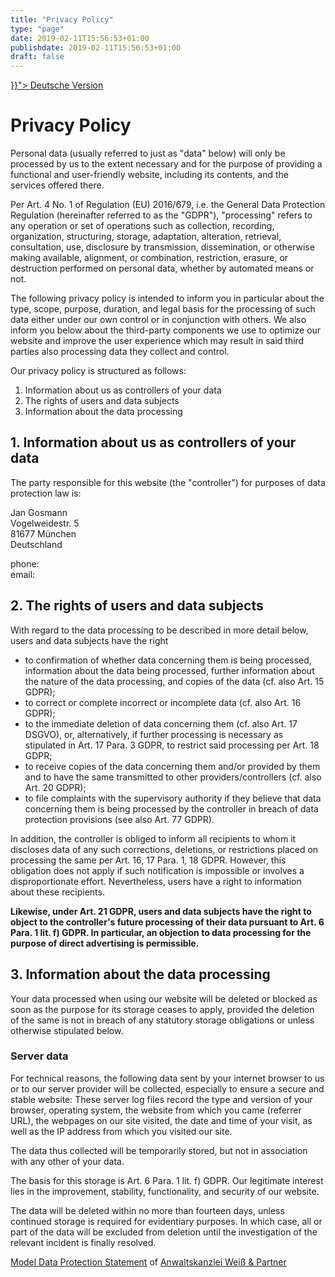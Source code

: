 ```yaml
---
title: "Privacy Policy"
type: "page"
date: 2019-02-11T15:56:53+01:00
publishdate: 2019-02-11T15:56:53+01:00
draft: false
---
```


<p>
<a href="{{< relref path="/legal/privacy" lang="de" >}}">
    <span class="flag-icon flag-icon-de"></span>
    Deutsche Version
</a>
</p>

# Privacy Policy

Personal data (usually referred to just as "data" below) will only be processed
by us to the extent necessary and for the purpose of providing a functional and
user-friendly website, including its contents, and the services offered there.

Per Art. 4 No. 1 of Regulation (EU) 2016/679, i.e. the General Data Protection
Regulation (hereinafter referred to as the "GDPR"), "processing" refers to any
operation or set of operations such as collection, recording, organization,
structuring, storage, adaptation, alteration, retrieval, consultation, use,
disclosure by transmission, dissemination, or otherwise making available,
alignment, or combination, restriction, erasure, or destruction performed on
personal data, whether by automated means or not.

The following privacy policy is intended to inform you in particular about the
type, scope, purpose, duration, and legal basis for the processing of such data
either under our own control or in conjunction with others. We also inform you
below about the third-party components we use to optimize our website and
improve the user experience which may result in said third parties also
processing data they collect and control.

Our privacy policy is structured as follows:

1. Information about us as controllers of your data
2. The rights of users and data subjects
3. Information about the data processing

## 1. Information about us as controllers of your data

The party responsible for this website (the "controller") for purposes of data
protection law is:

Jan Gosmann<br>
Vogelweidestr. 5<br>
81677 München<br>
Deutschland

phone: <span class="crypted-phone" data-country="+49" data-area="174"
  data-block0="3588" data-block1="307"></span><br>
email: <a href="#" class="crypted-email" data-name="contact" data-domain="jgosmann"
  data-tld="de"></a>


## 2. The rights of users and data subjects

With regard to the data processing to be described in more detail below, users
and data subjects have the right

* to confirmation of whether data concerning them is being processed,
  information about the data being processed, further information about the
  nature of the data processing, and copies of the data (cf. also Art. 15 GDPR);
* to correct or complete incorrect or incomplete data (cf. also Art. 16 GDPR);
* to the immediate deletion of data concerning them (cf. also Art. 17 DSGVO),
  or, alternatively, if further processing is necessary as stipulated in Art. 17
  Para. 3 GDPR, to restrict said processing per Art. 18 GDPR;
* to receive copies of the data concerning them and/or provided by them and to
  have the same transmitted to other providers/controllers (cf. also Art. 20
  GDPR);
* to file complaints with the supervisory authority if they believe that data
  concerning them is being processed by the controller in breach of data
  protection provisions (see also Art. 77 GDPR).

In addition, the controller is obliged to inform all recipients to whom it
discloses data of any such corrections, deletions, or restrictions placed on
processing the same per Art. 16, 17 Para. 1, 18 GDPR. However, this obligation
does not apply if such notification is impossible or involves a disproportionate
effort. Nevertheless, users have a right to information about these recipients.

**Likewise, under Art. 21 GDPR, users and data subjects have the right to
object to the controller's future processing of their data pursuant to Art.
6 Para. 1 lit. f) GDPR. In particular, an objection to data processing for the
purpose of direct advertising is permissible.**

## 3. Information about the data processing

Your data processed when using our website will be deleted or blocked as soon as
the purpose for its storage ceases to apply, provided the deletion of the same
is not in breach of any statutory storage obligations or unless otherwise
stipulated below.


### Server data

For technical reasons, the following data sent by your internet browser to us or
to our server provider will be collected, especially to ensure a secure and
stable website: These server log files record the type and version of your
browser, operating system, the website from which you came (referrer URL), the
webpages on our site visited, the date and time of your visit, as well as the IP
address from which you visited our site.

The data thus collected will be temporarily stored, but not in association with
any other of your data.

The basis for this storage is Art. 6 Para. 1 lit. f) GDPR. Our legitimate
interest lies in the improvement, stability, functionality, and security of our
website.

The data will be deleted within no more than fourteen days, unless continued
storage is required for evidentiary purposes. In which case, all or part of the
data will be excluded from deletion until the investigation of the relevant
incident is finally resolved.


<a
href="https://www.ratgeberrecht.eu/leistungen/muster-datenschutzerklaerung.html"
target="_blank" rel="noopener">Model Data Protection Statement</a> of <a
href="https://www.ratgeberrecht.eu/" target="_blank">Anwaltskanzlei Weiß &amp;
Partner</a>
